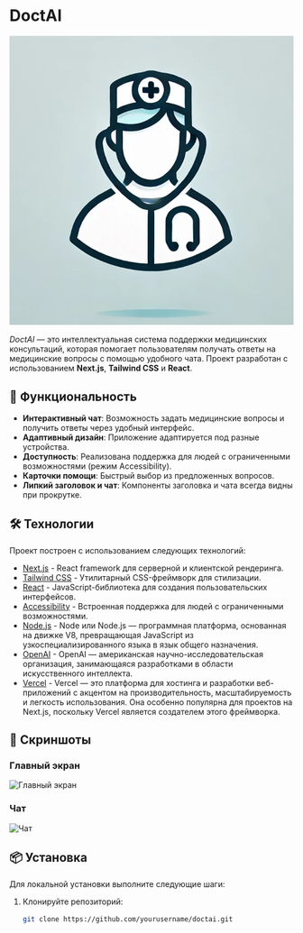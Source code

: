 # DoctAI

![DoctAI Logo](./public/logouser.png)

_DoctAI_ — это интеллектуальная система поддержки медицинских консультаций, которая помогает пользователям получать ответы на медицинские вопросы с помощью удобного чата. Проект разработан с использованием **Next.js**, **Tailwind CSS** и **React**.

## 🚀 Функциональность

- **Интерактивный чат**: Возможность задать медицинские вопросы и получить ответы через удобный интерфейс.
- **Адаптивный дизайн**: Приложение адаптируется под разные устройства.
- **Доступность**: Реализована поддержка для людей с ограниченными возможностями (режим Accessibility).
- **Карточки помощи**: Быстрый выбор из предложенных вопросов.
- **Липкий заголовок и чат**: Компоненты заголовка и чата всегда видны при прокрутке.

## 🛠 Технологии

Проект построен с использованием следующих технологий:

- [Next.js](https://nextjs.org/) - React framework для серверной и клиентской рендеринга.
- [Tailwind CSS](https://tailwindcss.com/) - Утилитарный CSS-фреймворк для стилизации.
- [React](https://reactjs.org/) - JavaScript-библиотека для создания пользовательских интерфейсов.
- [Accessibility](https://www.w3.org/WAI/) - Встроенная поддержка для людей с ограниченными возможностями.
- [Node.js](https://nodejs.org/en) - Node или Node.js — программная платформа, основанная на движке V8, превращающая JavaScript из узкоспециализированного языка в язык общего назначения.
- [OpenAI](https://openai.com/) - OpenAI — американская научно-исследовательская организация, занимающаяся разработками в области искусственного интеллекта.
- [Vercel](https://vercel.com/) - Vercel — это платформа для хостинга и разработки веб-приложений с акцентом на производительность, масштабируемость и легкость использования. Она особенно популярна для проектов на Next.js, поскольку Vercel является создателем этого фреймворка.

## 📸 Скриншоты

### Главный экран

![Главный экран](./public/people-page)


### Чат

![Чат](./screenshots/chat-screen.png)

## 📦 Установка

Для локальной установки выполните следующие шаги:

1. Клонируйте репозиторий:
   ```bash
   git clone https://github.com/yourusername/doctai.git
